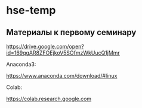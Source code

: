 # hse-temp

## Материалы к первому семинару
https://drive.google.com/open?id=169qgAR8ZFOEjkoV5SOfmzWkUucQ1jMmr

Anaconda3:

https://www.anaconda.com/download/#linux


Colab:

https://colab.research.google.com
